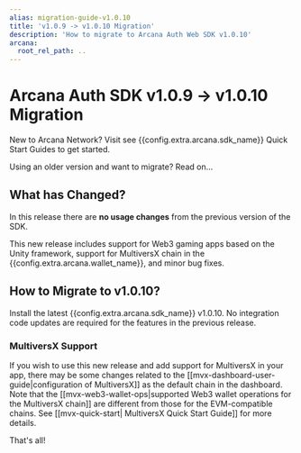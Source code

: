```yaml
---
alias: migration-guide-v1.0.10
title: 'v1.0.9 -> v1.0.10 Migration'
description: 'How to migrate to Arcana Auth Web SDK v1.0.10'
arcana:
  root_rel_path: ..
---
```


# Arcana Auth SDK v1.0.9 -> v1.0.10 Migration

New to Arcana Network? Visit see {{config.extra.arcana.sdk_name}} Quick Start Guides to get started. 

Using an older version and want to migrate? Read on...

## What has Changed?

In this release there are **no usage changes** from the previous version of the SDK.

This new release includes support for Web3 gaming apps based on the Unity framework, support for MultiversX chain in the {{config.extra.arcana.wallet_name}}, and minor bug fixes.

## How to Migrate to v1.0.10?

Install the latest {{config.extra.arcana.sdk_name}} v1.0.10. No integration code updates are required for the features in the previous release.  

### MultiversX Support

If you wish to use this new release and add support for MultiversX in your app, there may be some changes related to the [[mvx-dashboard-user-guide|configuration of MultiversX]] as the default chain in the dashboard. Note that the [[mvx-web3-wallet-ops|supported Web3 wallet operations for the MultiversX chain]] are different from those for the EVM-compatible chains. See [[mvx-quick-start| MultiversX Quick Start Guide]] for more details.

That's all!